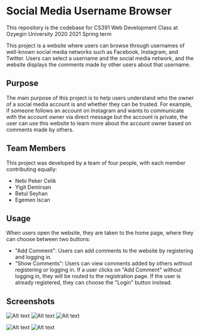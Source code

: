 # Social Media Username Browser
This repository is the codebase for CS391 Web Development Class at Ozyegin University 2020 2021 Spring term

This project is a website where users can browse through usernames of well-known social media networks such as Facebook, Instagram, and Twitter. Users can select a username and the social media network, and the website displays the comments made by other users about that username.

## Purpose

The main purpose of this project is to help users understand who the owner of a social media account is and whether they can be trusted. For example, if someone follows an account on Instagram and wants to communicate with the account owner via direct message but the account is private, the user can use this website to learn more about the account owner based on comments made by others.

## Team Members

This project was developed by a team of four people, with each member contributing equally:

* Nebi Peker Celik
* Yigit Demirsan
* Betul Seyhan
* Egemen Iscan

## Usage

When users open the website, they are taken to the home page, where they can choose between two buttons:

* "Add Comment": Users can add comments to the website by registering and logging in.
* "Show Comments": Users can view comments added by others without registering or logging in.
If a user clicks on "Add Comment" without logging in, they will be routed to the registration page. If the user is already registered, they can choose the "Login" button instead.

## Screenshots


![Alt text](./assets/one.jpg)
![Alt text](./assets/two.jpg)
![Alt text](./assets/three.jpg)

![Alt text](./assets/four.jpg)
![Alt text](./assets/five.jpg)

